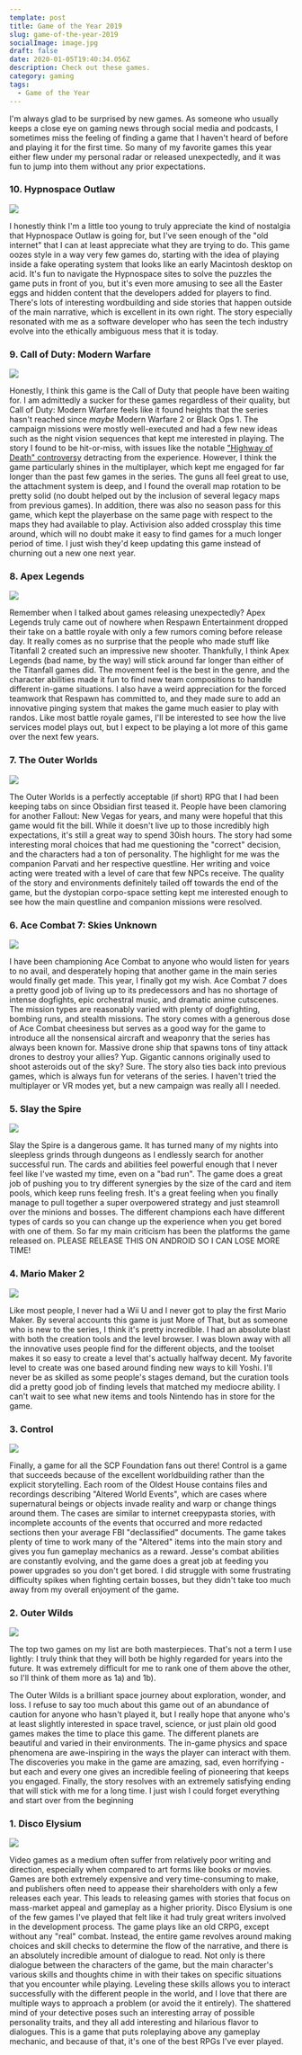 ```yaml
---
template: post
title: Game of the Year 2019
slug: game-of-the-year-2019
socialImage: image.jpg
draft: false
date: 2020-01-05T19:40:34.056Z
description: Check out these games.
category: gaming
tags:
  - Game of the Year
---
```

I'm always glad to be surprised by new games. As someone who usually keeps a close eye on gaming news through social media and podcasts, I sometimes miss the feeling of finding a game that I haven't heard of before and playing it for the first time. So many of my favorite games this year either flew under my personal radar or released unexpectedly, and it was fun to jump into them without any prior expectations.

### 10. Hypnospace Outlaw

![](hypno-shot01.png)

I honestly think I'm a little too young to truly appreciate the kind of nostalgia that Hypnospace Outlaw is going for, but I've seen enough of the "old internet" that I can at least appreciate what they are trying to do. This game oozes style in a way very few games do, starting with the idea of playing inside a fake operating system that looks like an early Macintosh desktop on acid. It's fun to navigate the Hypnospace sites to solve the puzzles the game puts in front of you, but it's even more amusing to see all the Easter eggs and hidden content that the developers added for players to find. There's lots of interesting wordbuilding and side stories that happen outside of the main narrative, which is excellent in its own right. The story especially resonated with me as a software developer who has seen the tech industry evolve into the ethically ambiguous mess that it is today.

### 9. Call of Duty: Modern Warfare

![](sc6qen.png)

Honestly, I think this game is the Call of Duty that people have been waiting for. I am admittedly a sucker for these games regardless of their quality, but Call of Duty: Modern Warfare feels like it found heights that the series hasn't reached since *maybe* Modern Warfare 2 or Black Ops 1. The campaign missions were mostly well-executed and had a few new ideas such as the night vision sequences that kept me interested in playing. The story I found to be hit-or-miss, with issues like the notable ["Highway of Death" controversy](https://www.polygon.com/2019/10/30/20938550/call-of-duty-modern-warfare-highway-of-death-controversy) detracting from the experience. However, I think the game particularly shines in the multiplayer, which kept me engaged for far longer than the past few games in the series. The guns all feel great to use, the attachment system is deep, and I found the overall map rotation to be pretty solid (no doubt helped out by the inclusion of several legacy maps from previous games). In addition, there was also no season pass for this game, which kept the playerbase on the same page with respect to the maps they had available to play. Activision also added crossplay this time around, which will no doubt make it easy to find games for a much longer period of time. I just wish they'd keep updating this game instead of churning out a new one next year.

### 8. Apex Legends

![](apex-screenshot-bloodhound-raven.jpg.adapt.crop16x9.818p.jpg)

Remember when I talked about games releasing unexpectedly? Apex Legends truly came out of nowhere when Respawn Entertainment dropped their take on a battle royale with only a few rumors coming before release day. It really comes as no surprise that the people who made stuff like Titanfall 2 created such an impressive new shooter. Thankfully, I think Apex Legends (bad name, by the way) will stick around far longer than either of the Titanfall games did. The movement feel is the best in the genre, and the character abilities made it fun to find new team compositions to handle different in-game situations. I also have a weird appreciation for the forced teamwork that Respawn has committed to, and they made sure to add an innovative pinging system that makes the game much easier to play with randos. Like most battle royale games, I'll be interested to see how the live services model plays out, but I expect to be playing a lot more of this game over the next few years.

### 7. The Outer Worlds

![](tow-presstour-parvati-1920x1080.jpg)

The Outer Worlds is a perfectly acceptable (if short) RPG that I had been keeping tabs on since Obsidian first teased it. People have been clamoring for another Fallout: New Vegas for years, and many were hopeful that this game would fit the bill. While it doesn't live up to those incredibly high expectations, it's still a great way to spend 30ish hours. The story had some interesting moral choices that had me questioning the "correct" decision, and the characters  had a ton of personality. The highlight for me was the companion Parvati and her respective questline. Her writing and voice acting were treated with a level of care that few NPCs receive. The quality of the story and environments definitely tailed off towards the end of the game, but the dystopian corpo-space setting kept me interested enough to see how the main questline and companion missions were resolved.

### 6. Ace Combat 7: Skies Unknown

![](pho7vc4usrrbnu7wjgct.png)

I have been championing Ace Combat to anyone who would listen for years to no avail, and desperately hoping that another game in the main series would finally get made. This year, I finally got my wish. Ace Combat 7 does a pretty good job of living up to its predecessors and has no shortage of intense dogfights, epic orchestral music, and dramatic anime cutscenes. The mission types are reasonably varied with plenty of dogfighting, bombing runs, and stealth missions. The story comes with a generous dose of Ace Combat cheesiness but serves as a good way for the game to introduce all the nonsensical aircraft and weaponry that the series has always been known for. Massive drone ship that spawns tons of tiny attack drones to destroy your allies? Yup. Gigantic cannons originally used to shoot asteroids out of the sky? Sure. The story also ties back into previous games, which is always fun for veterans of the series. I haven't tried the multiplayer or VR modes yet, but a new campaign was really all I needed.

### 5. Slay the Spire

![](ss8.jpg)

Slay the Spire is a dangerous game. It has turned many of my nights into sleepless grinds through dungeons as I endlessly search for another successful run. The cards and abilities feel powerful enough that I never feel like I've wasted my time, even on a "bad run". The game does a great job of pushing you to try different synergies by the size of the card and item pools, which keep runs feeling fresh. It's a great feeling when you finally manage to pull together a super overpowered strategy and just steamroll over the minions and bosses. The different champions each have different types of cards so you can change up the experience when you get bored with one of them. So far my main criticism has been the platforms the game released on. PLEASE RELEASE THIS ON ANDROID SO I CAN LOSE MORE TIME!

### 4. Mario Maker 2

![](sc635q.jpg)

Like most people, I never had a Wii U and I never got to play the first Mario Maker. By several accounts this game is just More of That, but as someone who is new to the series, I think it's pretty incredible. I had an absolute blast with both the creation tools and the level browser. I was blown away with all the innovative uses people find for the different objects, and the toolset makes it so easy to create a level that's actually halfway decent. My favorite level to create was one based around finding new ways to kill Yoshi. I'll never be as skilled as some people's stages demand, but the curation tools did a pretty good job of finding levels that matched my mediocre ability. I can't wait to see what new items and tools Nintendo has in store for the game. 

### 3. Control

![](x2z1zc0eyh68sb7xgwcd.jpg)

Finally, a game for all the SCP Foundation fans out there! Control is a game that succeeds because of the excellent worldbuilding rather than the explicit storytelling. Each room of the Oldest House contains files and recordings describing "Altered World Events", which are cases where supernatural beings or objects invade reality and warp or change things around them. The cases are similar to internet creepypasta stories, with incomplete accounts of the events that occurred and more redacted sections then your average FBI "declassified" documents. The game takes plenty of time to work many of the "Altered" items into the main story and gives you fun gameplay mechanics as a reward. Jesse's combat abilities are constantly evolving, and the game does a great job at feeding you power upgrades so you don't get bored. I did struggle with some frustrating difficulty spikes when fighting certain bosses, but they didn't take too much away from my overall enjoyment of the game.

### 2. Outer Wilds

![](g3wcomoxrsuet9cuhl9q.jpg)

The top two games on my list are both masterpieces. That's not a term I use lightly: I truly think that they will both be highly regarded for years into the future. It was extremely difficult for me to rank one of them above the other, so I'll think of them more as 1a) and 1b).

The Outer Wilds is a brilliant space journey about exploration, wonder, and loss. I refuse to say too much about this game out of an abundance of caution for anyone who hasn't played it, but I really hope that anyone who's at least slightly interested in space travel, science, or just plain old good games makes the time to place this game. The different planets are beautiful and varied in their environments. The in-game physics and space phenomena are awe-inspiring in the ways the player can interact with them. The discoveries you make in the game are amazing, sad, even horrifying - but each and every one gives an incredible feeling of pioneering that keeps you engaged. Finally, the story resolves with an extremely satisfying ending that will stick with me for a long time. I just wish I could forget everything and start over from the beginning

### 1. Disco Elysium

![](image.jpg)

Video games as a medium often suffer from relatively poor writing and direction, especially when compared to art forms like books or movies. Games are both extremely expensive and very time-consuming to make, and publishers often need to appease their shareholders with only a few releases each year. This leads to releasing games with stories that focus on mass-market appeal and gameplay as a higher priority. Disco Elysium is one of the few games I've played that felt like it had truly great writers involved in the development process. The game plays like an old CRPG, except without any "real" combat. Instead, the entire game revolves around making choices and skill checks to determine the flow of the narrative, and there is an absolutely incredible amount of dialogue to read. Not only is there dialogue between the characters of the game, but the main character's various skills and thoughts chime in with their takes on specific situations that you encounter while playing. Leveling these skills allows you to interact successfully with the different people in the world, and I love that there are multiple ways to approach a problem (or avoid the it entirely). The shattered mind of your detective poses such an interesting array of possible personality traits, and they all add interesting and hilarious flavor to dialogues. This is a game that puts roleplaying above any gameplay mechanic, and because of that, it's one of the best RPGs I've ever played.